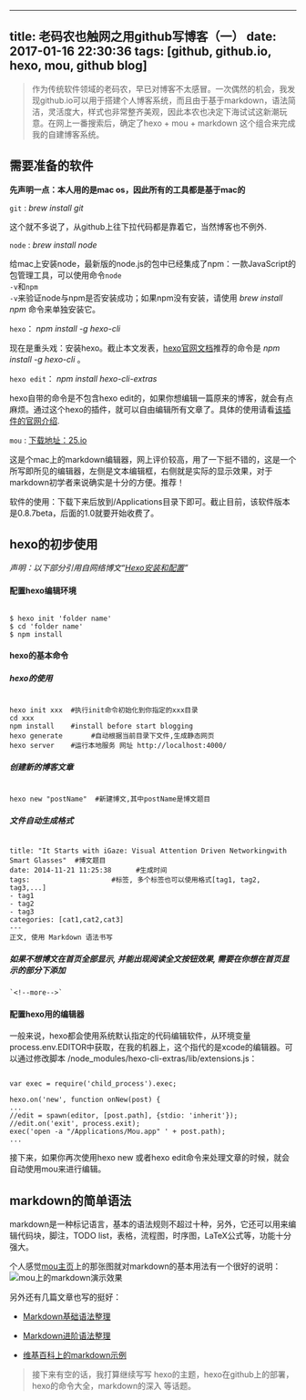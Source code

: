 ----
title: 老码农也触网之用github写博客（一）
date: 2017-01-16 22:30:36
tags: [github, github.io, hexo, mou, github blog]
----

> <div align="left">作为传统软件领域的老码农，早已对博客不太感冒。一次偶然的机会，我发现github.io可以用于搭建个人博客系统，而且由于基于markdown，语法简洁，灵活度大，样式也非常整齐美观，因此本农也决定下海试试这新潮玩意。在网上一番搜索后，确定了hexo + mou + markdown 这个组合来完成我的自建博客系统。</div>




## 需要准备的软件

__先声明一点：本人用的是mac os，因此所有的工具都是基于mac的__

`git` : _brew install git_

这个就不多说了，从github上往下拉代码都是靠着它，当然博客也不例外.

`node` : _brew install node_

给mac上安装node，最新版的node.js的包中已经集成了npm：一款JavaScript的包管理工具，可以使用命令<code>node -v</code>和<code>npm -v</code>来验证node与npm是否安装成功；如果npm没有安装，请使用 _brew install npm_ 命令来单独安装它。

`hexo`： _npm install -g hexo-cli_

现在是重头戏：安装hexo。截止本文发表，[hexo官网文档](https://hexo.io/docs/index.html)推荐的命令是 _npm install -g hexo-cli_ 。

`hexo edit`： _npm install hexo-cli-extras_

hexo自带的命令是不包含hexo edit的，如果你想编辑一篇原来的博客，就会有点麻烦。通过这个hexo的插件，就可以自由编辑所有文章了。具体的使用请看[该插件的官网介绍](https://www.npmjs.com/package/hexo-easy-edit).

`mou` : [下载地址：25.io](http://25.io/mou/) 

这是个mac上的markdown编辑器，网上评价较高，用了一下挺不错的，这是一个所写即所见的编辑器，左侧是文本编辑框，右侧就是实际的显示效果，对于markdown初学者来说确实是十分的方便。推荐！

软件的使用：下载下来后放到/Applications目录下即可。截止目前，该软件版本是0.8.7beta，后面的1.0就要开始收费了。

## hexo的初步使用

_声明：以下部分引用自网络博文“[Hexo安装和配置](http://www.jianshu.com/p/b7886271e21a)”_

#### 配置hexo编辑环境

<code>
$ hexo init 'folder name'
$ cd 'folder name'
$ npm install
</code>

#### hexo的基本命令

##### hexo的使用
<pre><code>
hexo init xxx  #执行init命令初始化到你指定的xxx目录
cd xxx
npm install    #install before start blogging
hexo generate       #自动根据当前目录下文件,生成静态网页
hexo server    #运行本地服务 网址 http://localhost:4000/
</code></pre>

##### 创建新的博客文章

<pre><code>
hexo new "postName"  #新建博文,其中postName是博文题目
</code></pre>

##### 文件自动生成格式
<pre><code>
title: "It Starts with iGaze: Visual Attention Driven Networkingwith Smart Glasses"  #博文题目
date: 2014-11-21 11:25:38      #生成时间
tags:                    #标签, 多个标签也可以使用格式[tag1, tag2, tag3,...]
- tag1
- tag2
- tag3
categories: [cat1,cat2,cat3]
---
正文, 使用 Markdown 语法书写
</code></pre>

##### 如果不想博文在首页全部显示, 并能出现阅读全文按钮效果, 需要在你想在首页显示的部分下添加

```
`<!--more-->`
```


#### 配置hexo用的编辑器

一般来说，hexo都会使用系统默认指定的代码编辑软件，从环境变量process.env.EDITOR中获取，在我的机器上，这个指代的是xcode的编辑器。可以通过修改脚本 <folder name>/node_modules/hexo-cli-extras/lib/extensions.js：

<pre><code>
var exec = require('child_process').exec;

hexo.on('new', function onNew(post) {
...        
//edit = spawn(editor, [post.path], {stdio: 'inherit'});
//edit.on('exit', process.exit);
exec('open -a "/Applications/Mou.app" ' + post.path);
...
</code></pre>

接下来，如果你再次使用hexo new 或者hexo edit命令来处理文章的时候，就会自动使用mou来进行编辑。



## markdown的简单语法

markdown是一种标记语言，基本的语法规则不超过十种，另外，它还可以用来编辑代码块，脚注，TODO list，表格，流程图，时序图，LaTeX公式等，功能十分强大。

个人感觉[mou主页](http://25.io/mou/)上的那张图就对markdown的基本用法有一个很好的说明：
![mou上的markdown演示效果](http://25.io/mou/img/1.png)


另外还有几篇文章也写的挺好：

* [Markdown基础语法整理](http://www.jianshu.com/p/815788f4b01d)

* [Markdown进阶语法整理](http://www.jianshu.com/p/0b257de21eb5)

* [维基百科上的markdown示例](https://en.wikipedia.org/wiki/Markdown#Example)






> <div align="left">接下来有空的话，我打算继续写写 hexo的主题，hexo在github上的部署，hexo的命令大全，markdown的深入 等话题。</div>





